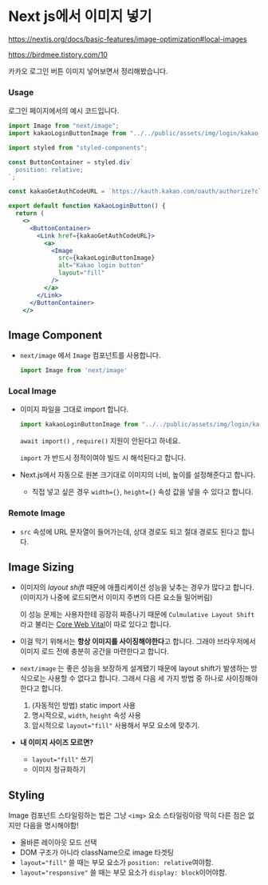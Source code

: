 # **Next js에서 이미지 넣기**

https://nextjs.org/docs/basic-features/image-optimization#local-images

https://birdmee.tistory.com/10

카카오 로그인 버튼 이미지 넣어보면서 정리해봤습니다.

### Usage

로그인 페이지에서의 예시 코드입니다.

```jsx
import Image from "next/image";
import kakaoLoginButtonImage from "../../public/assets/img/login/kakao_login_medium_narrow.png";

import styled from "styled-components";

const ButtonContainer = styled.div`
  position: relative;
`;

const kakaoGetAuthCodeURL = `https://kauth.kakao.com/oauth/authorize?client_id=${process.env.KAKAO_CLIENT_ID}&redirect_uri=${process.env.KAKAO_REDIRECT_URI}&response_type=code`;

export default function KakaoLoginButton() {
  return (
    <>
      <ButtonContainer>
        <Link href={kakaoGetAuthCodeURL}>
          <a>
            <Image
              src={kakaoLoginButtonImage}
              alt="Kakao login button"
              layout="fill"
            />
          </a>
        </Link>
      </ButtonContainer>
    </>
```

## **Image Component**

- `next/image` 에서 `Image` 컴포넌트를 사용합니다.

  ```jsx
  import Image from 'next/image'
  ```

### **Local Image**

- 이미지 파일을 그대로 import 합니다.

  ```jsx
  import kakaoLoginButtonImage from "../../public/assets/img/login/kakao_login_medium_narrow.png";
  ```

  `await import()` , `require()` 지원이 안된다고 하네요.

  `import` 가 반드시 정적이여야 빌드 시 해석된다고 합니다.

- Next.js에서 자동으로 원본 크기대로 이미지의 너비, 높이를 설정해준다고 합니다.

  - 직접 넣고 싶은 경우 `width={}`, `height={}` 속성 값을 넣을 수 있다고 합니다.

### **Remote Image**

- `src` 속성에 URL 문자열이 들어가는데, 상대 경로도 되고 절대 경로도 된다고 합니다.

## **Image Sizing**

- 이미지의 *layout shift* 때문에 애플리케이션 성능을 낮추는 경우가 많다고 합니다. (이미지가 나중에 로드되면서 이미지 주변의 다른 요소들 밀어버림)

  이 성능 문제는 사용자한테 굉장히 짜증나기 때문에 `Culmulative Layout Shift` 라고 불리는 [Core Web Vital](https://web.dev/cls/)이 따로 있다고 합니다.

- 이걸 막기 위해서는 **항상 이미지를 사이징해야한다**고 합니다. 그래야 브라우저에서 이미지 로드 전에 충분히 공간을 마련한다고 합니다.

- `next/image` 는 좋은 성능을 보장하게 설계됐기 때문에 layout shift가 발생하는 방식으로는 사용할 수 없다고 합니다. 그래서 다음 세 가지 방법 중 하나로 사이징해야한다고 합니다.

  1. (자동적인 방법) static import 사용
  2. 명시적으로, `width`, `height` 속성 사용
  3. 암시적으로 `layout="fill"` 사용해서 부모 요소에 맞추기.

- **내 이미지 사이즈 모르면?**

  - `layout="fill"` 쓰기
  - 이미지 정규화하기

## **Styling**

Image 컴포넌트 스타일링하는 법은 그냥 `<img>` 요소 스타일링이랑 딱히 다른 점은 없지만 다음을 명시해야함!

- 올바른 레이아웃 모드 선택
- DOM 구조가 아니라 className으로 image 타겟팅
- `layout="fill"` 쓸 때는 부모 요소가 `position: relative`여야함.
- `layout="responsive"` 쓸 때는 부모 요소가 `display: block`이어야함.